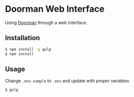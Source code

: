 # Doorman Web Interface

Using [Doorman](http://doorman.co) through a web interface.

## Installation

```bash
$ npm install -g gulp
$ npm install
```

## Usage

Change `.env.sample` to `.env` and update with proper variables

```bash
$ gulp
```
